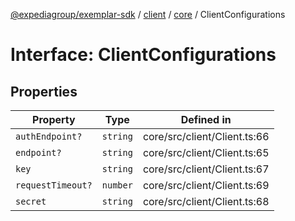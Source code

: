 [@expediagroup/exemplar-sdk](../../../index.md) / [client](../../index.md) / [core](../index.md) / ClientConfigurations

# Interface: ClientConfigurations

## Properties

| Property | Type | Defined in |
| ------ | ------ | ------ |
| `authEndpoint?` | `string` | core/src/client/Client.ts:66 |
| `endpoint?` | `string` | core/src/client/Client.ts:65 |
| `key` | `string` | core/src/client/Client.ts:67 |
| `requestTimeout?` | `number` | core/src/client/Client.ts:69 |
| `secret` | `string` | core/src/client/Client.ts:68 |
